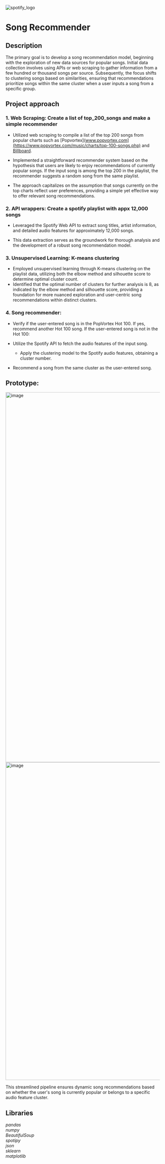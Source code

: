 ![spotify_logo](https://storage.googleapis.com/pr-newsroom-wp/1/2018/11/Spotify_Logo_RGB_Green.png)

# Song Recommender
## Description

The primary goal is to develop a song recommendation model, beginning with the exploration of new data sources for popular songs. Initial data collection involves using APIs or web scraping to gather information from a few hundred or thousand songs per source. Subsequently, the focus shifts to clustering songs based on similarities, ensuring that recommendations prioritize songs within the same cluster when a user inputs a song from a specific group.


## Project approach

### 1. Web Scraping: Create a list of top_200_songs and make a simple recommender

- Utilized web scraping to compile a list of the top 200 songs from popular charts such as [Popvortex](www.popvortex.com](https://www.popvortex.com/music/charts/top-100-songs.php) and [Billboard](https://www.billboard.com/charts/hot-100/).

- Implemented a straightforward recommender system based on the hypothesis that users are likely to enjoy recommendations of currently popular songs. If the input song is among the top 200 in the playlist, the recommender suggests a random song from the same playlist.

- The approach capitalizes on the assumption that songs currently on the top charts reflect user preferences, providing a simple yet effective way to offer relevant song recommendations.
  
### 2. API wrappers: Create a spotify playlist with appx 12,000 songs

- Leveraged the Spotify Web API to extract song titles, artist information, and detailed audio features for approximately 12,000 songs.

- This data extraction serves as the groundwork for thorough analysis and the development of a robust song recommendation model.
  
### 3. Unsupervised Learning: K-means clustering

- Employed unsupervised learning through K-means clustering on the playlist data, utilizing both the elbow method and silhouette score to determine optimal cluster count.
- Identified that the optimal number of clusters for further analysis is 8, as indicated by the elbow method and silhouette score, providing a foundation for more nuanced exploration and user-centric song recommendations within distinct clusters.


### 4. Song recommender: 

- Verify if the user-entered song is in the PopVortex Hot 100.
  If yes, recommend another Hot 100 song.
  If the user-entered song is not in the Hot 100:

- Utilize the Spotify API to fetch the audio features of the input song.
  - Apply the clustering model to the Spotify audio features, obtaining a cluster number.

- Recommend a song from the same cluster as the user-entered song.

## Prototype: 
<img width="1205" alt="image" src="https://github.com/SuperAmy99/GNOD-Project/assets/124481767/f31ff218-2d43-4f9a-bf90-54179d57e29a">

<img width="1035" alt="image" src="https://github.com/SuperAmy99/GNOD-Project/assets/124481767/357e5764-c688-472d-80bc-a06463267ad8">


This streamlined pipeline ensures dynamic song recommendations based on whether the user's song is currently popular or belongs to a specific audio feature cluster.


## Libraries

*pandas*\
*numpy*\
*BeautifulSoup*\
*spotipy*\
*json*\
*sklearn*\
*matplotlib*


